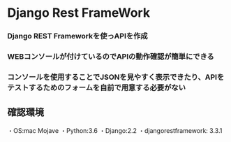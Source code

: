 # Django Rest FrameWork
### Django REST Frameworkを使っAPIを作成
### WEBコンソールが付けているのでAPIの動作確認が簡単にできる
### コンソールを使用することでJSONを見やすく表示できたり、APIをテストするためのフォームを自前で用意する必要がない
## 確認環境
・OS:mac Mojave
・Python:3.6
・Django:2.2
・djangorestframework: 3.3.1
